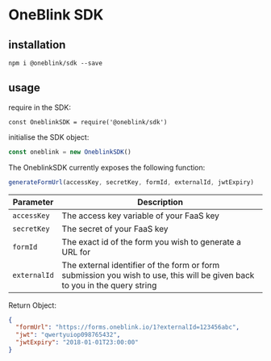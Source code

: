 # OneBlink SDK

## installation

`npm i @oneblink/sdk --save`

## usage

require in the SDK:

`const OneblinkSDK = require('@oneblink/sdk')`

initialise the SDK object:

```javascript
const oneblink = new OneblinkSDK()
```

The OneblinkSDK currently exposes the following function:

```javascript
generateFormUrl(accessKey, secretKey, formId, externalId, jwtExpiry)
```

| Parameter | Description
|---|---|
| `accessKey` | The access key variable of your FaaS key |
| `secretKey` | The secret of your FaaS key |
| `formId` | The exact id of the form you wish to generate a URL for |
| `externalId` | The external identifier of the form or form submission you wish to use, this will be given back to you in the query string |

Return Object:

```json
{
  "formUrl": "https://forms.oneblink.io/1?externalId=123456abc",
  "jwt": "qwertyuiop098765432",
  "jwtExpiry": "2018-01-01T23:00:00"
}
```

